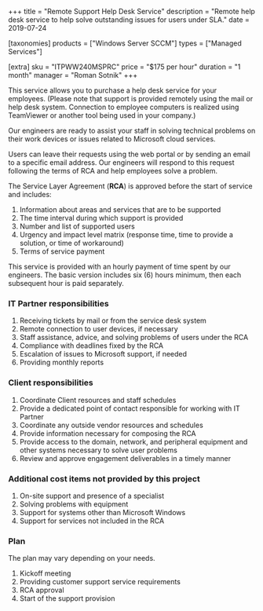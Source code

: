 +++
title = "Remote Support Help Desk Service"
description = "Remote help desk service to help solve outstanding issues for users under SLA."
date = 2019-07-24

[taxonomies]
products = ["Windows Server SCCM"]
types = ["Managed Services"]

[extra]
sku = "ITPWW240MSPRC"
price = "$175 per hour"
duration = "1 month"
manager = "Roman Sotnik"
+++

This service allows you to purchase a help desk service for your
employees. (Please note that support is provided remotely using the mail
or help desk system. Connection to employee computers is realized using
TeamViewer or another tool being used in your company.)

Our engineers are ready to assist your staff in
solving technical problems on their work devices or issues related to
Microsoft cloud services.

Users can leave their requests using the web portal or by sending an
email to a specific email address. Our engineers will respond to this
request following the terms of RCA and help employees solve a
problem.

The Service Layer Agreement (**RCA**) is approved before the start
of service and includes:

1.  Information about areas and services that are to be supported
2.  The time interval during which support is provided
3.  Number and list of supported users
4.  Urgency and impact level matrix (response time, time to provide a
    solution, or time of workaround)
5.  Terms of service payment

This service is provided with an hourly payment of time spent by our
engineers. The basic version includes six (6) hours minimum, then each subsequent
hour is paid separately.

### IT Partner responsibilities

1.  Receiving tickets by mail or from the service desk system
2.  Remote connection to user devices, if necessary
3.  Staff assistance, advice, and solving problems of users under
    the RCA
4.  Compliance with deadlines fixed by the RCA
5.  Escalation of issues to Microsoft support, if needed
6.  Providing monthly reports

### Client responsibilities

1.  Coordinate Client resources and staff schedules
2.  Provide a dedicated point of contact responsible for working with IT
    Partner
3.  Coordinate any outside vendor resources and schedules
4.  Provide information necessary for composing the RCA
5.  Provide access to the domain, network, and peripheral equipment and
    other systems necessary to solve user problems
6.  Review and approve engagement deliverables in a timely manner

### Additional cost items not provided by this project

1.  On-site support and presence of a specialist
2.  Solving problems with equipment
3.  Support for systems other than Microsoft Windows
4.  Support for services not included in the RCA

### Plan

The plan may vary depending on your needs.

1.  Kickoff meeting
2.  Providing customer support service requirements
3.  RCA approval
4.  Start of the support provision
